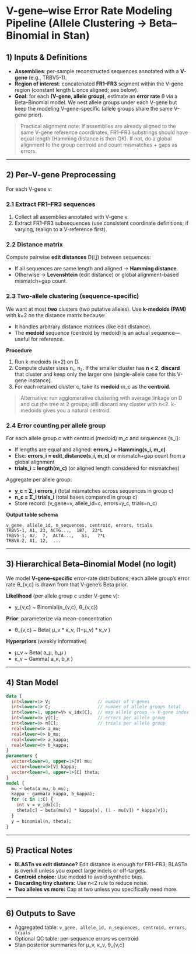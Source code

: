# V-gene–wise Error Rate Modeling Pipeline (Allele Clustering → Beta–Binomial in Stan)

## 1) Inputs & Definitions
- **Assemblies**: per-sample reconstructed sequences annotated with a **V-gene** (e.g., TRBV5-1).
- **Region of interest**: concatenated **FR1–FR3** segment within the V-gene region (constant length L once aligned; see below).
- **Goal**: for each **(V-gene, allele group)**, estimate an **error rate** θ via a Beta–Binomial model. We nest allele groups under each V-gene but keep the modeling V-gene–specific (allele groups share the same V-gene prior).

> Practical alignment note: If assemblies are already aligned to the same V-gene reference coordinates, FR1–FR3 substrings should have equal length (Hamming distance is then OK). If not, do a global alignment to the group centroid and count mismatches + gaps as errors.

---

## 2) Per–V-gene Preprocessing
For each V-gene v:

### 2.1 Extract FR1–FR3 sequences
1. Collect all assemblies annotated with V-gene v.
2. Extract FR1–FR3 subsequences (use consistent coordinate definitions; if varying, realign to a V-reference first).

### 2.2 Distance matrix
Compute pairwise **edit distances** D(i,j) between sequences:
- If all sequences are same length and aligned → **Hamming distance**.
- Otherwise → **Levenshtein** (edit distance) or global alignment–based mismatch+gap count.

### 2.3 Two-allele clustering (sequence-specific)
We want at most **two** clusters (two putative alleles). Use **k-medoids (PAM)** with k=2 on the distance matrix because:
- It handles arbitrary distance matrices (like edit distance).
- The **medoid** sequence (centroid by medoid) is an actual sequence—useful for reference.

**Procedure**
1. Run k-medoids (k=2) on D.
2. Compute cluster sizes n₁, n₂. If the smaller cluster has **n < 2**, **discard** that cluster and keep only the larger one (single-allele case for this V-gene instance).
3. For each retained cluster c, take its **medoid** m_c as the **centroid**.

> Alternative: run agglomerative clustering with average linkage on D and cut the tree at 2 groups; still discard any cluster with n<2. k-medoids gives you a natural centroid.

### 2.4 Error counting per allele group
For each allele group c with centroid (medoid) m_c and sequences {s_i}:
- If lengths are equal and aligned: **errors_i = Hamming(s_i, m_c)**
- Else: **errors_i = edit_distance(s_i, m_c)** or mismatch+gap count from a global alignment
- **trials_i = length(m_c)** (or aligned length considered for mismatches)

Aggregate per allele group:
- **y_c = Σ_i errors_i**  (total mismatches across sequences in group c)
- **n_c = Σ_i trials_i**  (total bases compared in group c)
- Store record: (v_gene=v, allele_id=c, errors=y_c, trials=n_c)

**Output table schema**
```
v_gene, allele_id, n_sequences, centroid, errors, trials
TRBV5-1, A1, 23, ACTG...,  187,  23*L
TRBV5-1, A2,  7,  ACTA...,   51,   7*L
TRBV6-2, A1, 12,  ...
```

---

## 3) Hierarchical Beta–Binomial Model (no logit)
We model **V-gene–specific** error-rate distributions; each allele group’s error rate θ_{v,c} is drawn from that V-gene’s Beta prior.

**Likelihood** (per allele group c under V-gene v):
- y_{v,c} ~ Binomial(n_{v,c}, θ_{v,c})

**Prior**: parameterize via mean–concentration
- θ_{v,c} ~ Beta( μ_v * κ_v, (1−μ_v) * κ_v )

**Hyperpriors** (weakly informative)
- μ_v ~ Beta( a_μ, b_μ )
- κ_v ~ Gamma( a_κ, b_κ )

---

## 4) Stan Model
```stan
data {
  int<lower=1> V;                  // number of V-genes
  int<lower=1> C;                  // number of allele groups total
  int<lower=1, upper=V> v_idx[C];  // map allele group -> V-gene index
  int<lower=0> y[C];               // errors per allele group
  int<lower=0> n[C];               // trials per allele group
  real<lower=0> a_mu;
  real<lower=0> b_mu;
  real<lower=0> a_kappa;
  real<lower=0> b_kappa;
}
parameters {
  vector<lower=0, upper=1>[V] mu;
  vector<lower=0>[V] kappa;
  vector<lower=0, upper=1>[C] theta;
}
model {
  mu ~ beta(a_mu, b_mu);
  kappa ~ gamma(a_kappa, b_kappa);
  for (c in 1:C) {
    int v = v_idx[c];
    theta[c] ~ beta(mu[v] * kappa[v], (1 - mu[v]) * kappa[v]);
  }
  y ~ binomial(n, theta);
}
```

---

## 5) Practical Notes
- **BLASTn vs edit distance?** Edit distance is enough for FR1–FR3; BLASTn is overkill unless you expect large indels or off-targets.
- **Centroid choice:** Use medoid to avoid synthetic bias.
- **Discarding tiny clusters:** Use n<2 rule to reduce noise.
- **Two alleles vs more:** Cap at two unless you specifically need more.

---

## 6) Outputs to Save
- Aggregated table: `v_gene, allele_id, n_sequences, centroid, errors, trials`
- Optional QC table: per-sequence errors vs centroid
- Stan posterior summaries for μ_v, κ_v, θ_{v,c}

